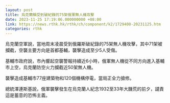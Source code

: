 ```yaml
---
layout: post
title: 烏克蘭稱受到破紀錄的75架俄軍無人機攻擊
date: 2023-11-25 17:19:06.000000000 +08:00
link: https://news.rthk.hk/rthk/ch/component/k2/1729400-20231125.htm
categories: rthk
---
```


烏克蘭空軍說，當地周末凌晨受到俄羅斯破紀錄的75架無人機攻擊，其中71架被攔截，空襲主要方向是首都基輔，襲擊造成至少5人受傷。

基輔市政府說，市內響起空襲警報持續近6小時，俄軍無人機從不同方向進入基輔市上空，烏克蘭防空火力攔截近50架無人機。

襲擊造成基輔市77座建築物和120個機構停電，當局正全力搶修。

總統澤連斯基說，俄軍襲擊發生在烏克蘭人紀念1932至33年大饑荒的前夕，譴責這是蓄意的恐怖主義。
